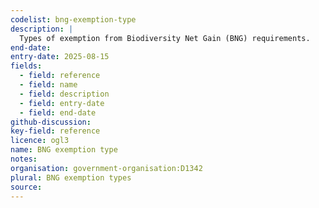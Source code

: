 ```yaml
---
codelist: bng-exemption-type
description: |
  Types of exemption from Biodiversity Net Gain (BNG) requirements.
end-date:
entry-date: 2025-08-15
fields:
  - field: reference
  - field: name
  - field: description
  - field: entry-date
  - field: end-date
github-discussion:
key-field: reference
licence: ogl3
name: BNG exemption type
notes:
organisation: government-organisation:D1342
plural: BNG exemption types
source: 
---
```

